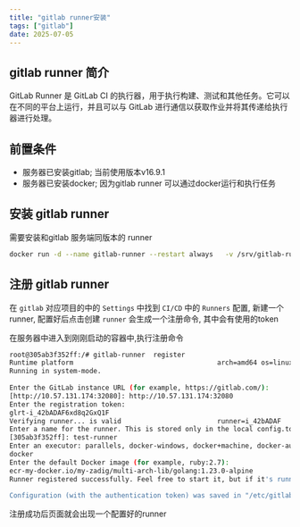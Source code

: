 ```yaml
---
title: "gitlab runner安装"
tags: ["gitlab"]
date: 2025-07-05
---
```

## gitlab runner 简介
GitLab Runner 是 GitLab CI 的执行器，用于执行构建、测试和其他任务。它可以在不同的平台上运行，并且可以与 GitLab 进行通信以获取作业并将其传递给执行器进行处理。

## 前置条件

- 服务器已安装gitlab; 当前使用版本v16.9.1  
- 服务器已安装docker; 因为gitlab runner 可以通过docker运行和执行任务
  
## 安装 gitlab runner

需要安装和gitlab 服务端同版本的 runner  
```bash
docker run -d --name gitlab-runner --restart always   -v /srv/gitlab-runner/config:/etc/gitlab-runner   -v /var/run/docker.sock:/var/run/docker.sock    dockerpull.org/gitlab/gitlab-runner:v16.9.1
```

## 注册 gitlab runner

在 `gitlab` 对应项目的中的 `Settings` 中找到 `CI/CD` 中的 `Runners` 配置, 新建一个runner, 配置好后点击创建 `runner` 会生成一个注册命令, 其中会有使用的token

在服务器中进入到刚刚启动的容器中,执行注册命令
```bash
root@305ab3f352ff:/# gitlab-runner  register 
Runtime platform                                    arch=amd64 os=linux pid=55 revision=782c6ecb version=16.9.1
Running in system-mode.                            
                                                   
Enter the GitLab instance URL (for example, https://gitlab.com/):
[http://10.57.131.174:32080]: http://10.57.131.174:32080
Enter the registration token:
glrt-i_42bADAF6xd8q2GxQ1F
Verifying runner... is valid                        runner=i_42bADAF
Enter a name for the runner. This is stored only in the local config.toml file:
[305ab3f352ff]: test-runner
Enter an executor: parallels, docker-windows, docker+machine, docker-autoscaler, instance, kubernetes, custom, shell, ssh, virtualbox, docker:
docker
Enter the default Docker image (for example, ruby:2.7):
ecr-my-docker.io/my-zadig/multi-arch-lib/golang:1.23.0-alpine
Runner registered successfully. Feel free to start it, but if it's running already the config should be automatically reloaded!
 
Configuration (with the authentication token) was saved in "/etc/gitlab-runner/config.toml" 
```

注册成功后页面就会出现一个配置好的runner

